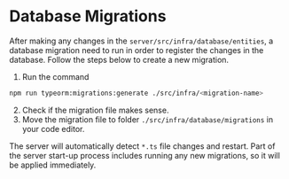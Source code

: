 # Database Migrations

After making any changes in the `server/src/infra/database/entities`, a database migration need to run in order to register the changes in the database. Follow the steps below to create a new migration.

1. Run the command

```bash
npm run typeorm:migrations:generate ./src/infra/<migration-name>
```

2. Check if the migration file makes sense.
3. Move the migration file to folder `./src/infra/database/migrations` in your code editor.

The server will automatically detect `*.ts` file changes and restart. Part of the server start-up process includes running any new migrations, so it will be applied immediately.
